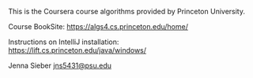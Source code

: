 This is the Coursera course algorithms provided by Princeton University.

Course BookSite: https://algs4.cs.princeton.edu/home/

Instructions on IntelliJ installation: https://lift.cs.princeton.edu/java/windows/

Jenna Sieber
jns5431@psu.edu